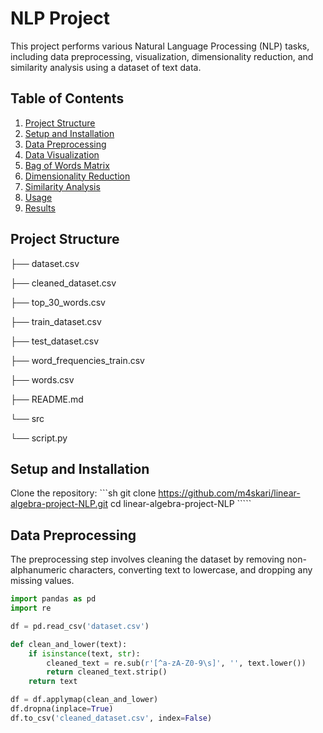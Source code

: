 # NLP Project

This project performs various Natural Language Processing (NLP) tasks, including data preprocessing, visualization, dimensionality reduction, and similarity analysis using a dataset of text data.

## Table of Contents

1. [Project Structure](#project-structure)
2. [Setup and Installation](#setup-and-installation)
3. [Data Preprocessing](#data-preprocessing)
4. [Data Visualization](#data-visualization)
5. [Bag of Words Matrix](#bag-of-words-matrix)
6. [Dimensionality Reduction](#dimensionality-reduction)
7. [Similarity Analysis](#similarity-analysis)
8. [Usage](#usage)
9. [Results](#results)

## Project Structure
├── dataset.csv

├── cleaned_dataset.csv

├── top_30_words.csv

├── train_dataset.csv

├── test_dataset.csv

├── word_frequencies_train.csv

├── words.csv

├── README.md

└── src

└── script.py



## Setup and Installation

 Clone the repository:
    ```sh
    git clone https://github.com/m4skari/linear-algebra-project-NLP.git
    cd linear-algebra-project-NLP
    `````

## Data Preprocessing

The preprocessing step involves cleaning the dataset by removing non-alphanumeric characters, converting text to lowercase, and dropping any missing values.

```python
import pandas as pd
import re

df = pd.read_csv('dataset.csv')

def clean_and_lower(text):
    if isinstance(text, str):
        cleaned_text = re.sub(r'[^a-zA-Z0-9\s]', '', text.lower())
        return cleaned_text.strip()
    return text

df = df.applymap(clean_and_lower)
df.dropna(inplace=True)
df.to_csv('cleaned_dataset.csv', index=False)

